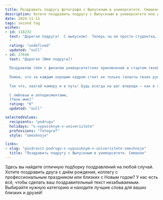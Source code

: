 ```yaml
---
title: Поздравить подругу фотографа с Выпускным в университете. Смешное
description: Хотите поздравить подругу с Выпускным в университете или другим праздником? Наш ИИ создаст незабываемое поздравление, а вы обязательно выделитесь среди других.  
date: 2024-11-11
tags: second tag
wishes:
- id: 118232
  text: "Дорогая подруга!  С выпуском!  Теперь ты не просто студентка, а дипломированный фотограф – значит,  готовься к шквалу заказов на фотосессии с котами и выпускниками (желательно, чтобы коты были в мантиях!).  Пусть твоя карьера будет яркой, как твоя вспышка, и  пусть клиенты  платят тебе  столько, сколько ты стоишь (а ты, поверь,  стоишь целое состояние, хотя бы потому, что терпела мои бесконечные селфи!).  Поздравляю с заслуженным отдыхом (перед тем, как ты начнешь работать без выходных)!
  "
  rating: "undefined"
  updated: "null"
- id: 27646
  text: "Дорогая [Имя подруги]!
  
  Поздравляю тебя с финалом университетских приключений и стартом твоей фотоколлекции жизни! Теперь ты не просто фотограф, а выпускник, который умеет делать снимки так же круто, как и чуваки на лужайке в Instagram!
  
  Помни, что за каждым хорошим кадром стоит не только таланты твоих рук, но и умение уговорить модель не морщить нос и не закрывать глаза. И пусть твоя жизнь будет полна ярких кадров, веселых моментов и безумных идей для фотосессий!
  
  Так что, хватай камеру и в путь! Будь всегда на шаг впереди — как в съемке, так и в жизни! Поздравляю, выпускница! Желаю творческих взлетов и только положительных экспозиций!
  
  С любовью и аплодисментами,
  [Твое имя]"
  rating: "0"
  updated: "null"

selectedValues:
  recipients: "podrugu"
  holidays: "s-vypussknym-v-universitete"
  professions: "fotograf"
  style: "smeshnoje"

links:
- slug: "pozdravit-podrugu-s-vypussknym-v-universitete-smeshnoje"
  title: "Поздравить подругу с Выпускным в университете. Смешное"
---
```


Здесь вы найдете отличную подборку поздравлений на любой случай. 
Хотите поздравить друга с днём рождения, коллегу с профессиональным праздником или близких с Новым годом? У нас есть всё, чтобы сделать ваш поздравительный текст незабываемым. Выбирайте нужную категорию и находите лучшие слова для ваших близких и друзей!
